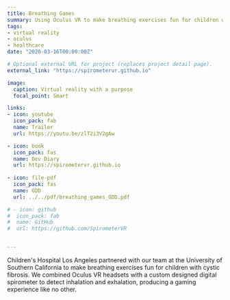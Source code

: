 ```yaml
---
title: Breathing Games
summary: Using Oculus VR to make breathing exercises fun for children with cystic fibrosis.
tags:
- virtual reality
- oculus
- healthcare
date: "2020-03-16T00:00:00Z"

# Optional external URL for project (replaces project detail page).
external_link: "https://spirometervr.github.io"

image:
  caption: Virtual reality with a purpose
  focal_point: Smart

links:
- icon: youtube
  icon_pack: fab
  name: Trailer
  url: https://youtu.be/zlT2i3V2gAw

- icon: book
  icon_pack: fas
  name: Dev Diary
  url: https://spirometervr.github.io
  
- icon: file-pdf
  icon_pack: fas
  name: GDD
  url: ../../pdf/breathing_games_GDD.pdf

# - icon: github
#  icon_pack: fab
#  name: GitHub
#  url: https://github.com/SpirometerVR


---
```


Children's Hospital Los Angeles partnered with our team at the University of Southern California to make breathing exercises fun for children with cystic fibrosis. We combined Oculus VR headsets with a custom designed digital spirometer to detect inhalation and exhalation, producing a gaming experience like no other.
